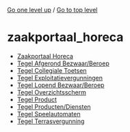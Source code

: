 <!-- generated by markdown-notes-tree -->

<!-- upward navigation links generated by markdown-notes-tree start here -->

[Go one level up](../SUMMARY.md) / [Go to top level](../../../SUMMARY.md)

<!-- upward navigation links generated by markdown-notes-tree end here -->

# zaakportaal_horeca

<!-- optional markdown-notes-tree directory description starts here -->

<!-- optional markdown-notes-tree directory description ends here -->

- [Zaakportaal Horeca](README.md)
- [Tegel Afgerond Bezwaar/Beroep](tegel_afgerond_bezwaar_beroep.md)
- [Tegel Collegiale Toetsen](tegel_collegiale_toetsen.md)
- [Tegel Exploitatievergunningen](tegel_exploitatievergunning.md)
- [Tegel Lopend Bezwaar/Beroep](tegel_lopend_bezwaar_beroep.md)
- [Tegel Overzichtsscherm](tegel_overzichtsscherm.md)
- [Tegel Product](tegel_product.md)
- [Tegel Producten/Diensten](tegel_producten_diensten.md)
- [Tegel Speelautomaten](tegel_speelautomaten.md)
- [Tegel Terrasvergunning](tegel_terrasvergunning.md)
